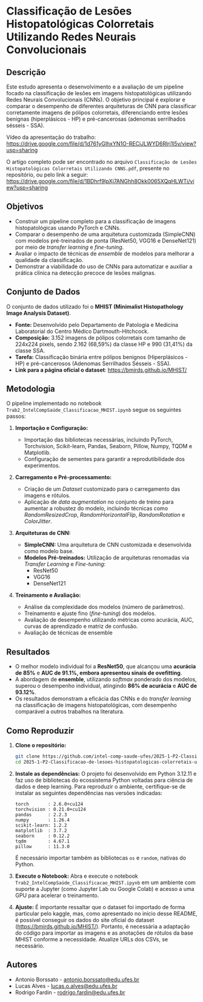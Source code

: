 # Classificação de Lesões Histopatológicas Colorretais Utilizando Redes Neurais Convolucionais

## Descrição

Este estudo apresenta o desenvolvimento e a avaliação de um pipeline focado na classificação de lesões em imagens histopatológicas utilizando Redes Neurais Convolucionais (CNNs). O objetivo principal é explorar e comparar o desempenho de diferentes arquiteturas de CNN para classificar corretamente imagens de pólipos colorretais, diferenciando entre lesões benignas (hiperplásicos - HP) e pré-cancerosas (adenomas serrilhados sésseis - SSA).

Vídeo da apresentação do trabalho: https://drive.google.com/file/d/1d761yGlhxYN1O-RECiJLWYD6Rlrj1l5v/view?usp=sharing

O artigo completo pode ser encontrado no arquivo `Classificação de Lesões Histopatológicas Colorretais Utilizando CNNS.pdf`, presente no repositório, ou pelo link a seguir: https://drive.google.com/file/d/1BDhrf9lpXj7ANGhh8Okk0065XQqHLWTi/view?usp=sharing

## Objetivos

* Construir um pipeline completo para a classificação de imagens histopatológicas usando PyTorch e CNNs.
* Comparar o desempenho de uma arquitetura customizada (SimpleCNN) com modelos pré-treinados de ponta (ResNet50, VGG16 e DenseNet121) por meio de *transfer learning* e *fine-tuning*.
* Avaliar o impacto de técnicas de *ensemble* de modelos para melhorar a qualidade da classificação.
* Demonstrar a viabilidade do uso de CNNs para automatizar e auxiliar a prática clínica na detecção precoce de lesões malignas.

## Conjunto de Dados

O conjunto de dados utilizado foi o **MHIST (Minimalist Histopathology Image Analysis Dataset)**.

* **Fonte:** Desenvolvido pelo Departamento de Patologia e Medicina Laboratorial do Centro Médico Dartmouth-Hitchcock.
* **Composição:** 3.152 imagens de pólipos colorretais com tamanho de 224x224 pixels, sendo 2.162 (68,59%) da classe HP e 990 (31,41%) da classe SSA.
* **Tarefa:** Classificação binária entre pólipos benignos (Hiperplásicos - HP) e pré-cancerosos (Adenomas Serrilhados Sésseis - SSA).
* **Link para a página oficial o dataset**: https://bmirds.github.io/MHIST/

## Metodologia

O pipeline implementado no notebook `Trab2_IntelCompSaúde_Classificacao_MHIST.ipynb` segue os seguintes passos:

1.  **Importação e Configuração:**
    * Importação das bibliotecas necessárias, incluindo PyTorch, Torchvision, Scikit-learn, Pandas, Seaborn, Pillow, Numpy, TQDM e Matplotlib.
    * Configuração de sementes para garantir a reprodutibilidade dos experimentos.

2.  **Carregamento e Pré-processamento:**
    * Criação de um *Dataset* customizado para o carregamento das imagens e rótulos.
    * Aplicação de *data augmentation* no conjunto de treino para aumentar a robustez do modelo, incluindo técnicas como *RandomResizedCrop*, *RandomHorizontalFlip*, *RandomRotation* e *ColorJitter*.

3.  **Arquiteturas de CNN:**
    * **SimpleCNN:** Uma arquitetura de CNN customizada e desenvolvida como modelo base.
    * **Modelos Pré-treinados:** Utilização de arquiteturas renomadas via *Transfer Learning* e *Fine-tuning*:
        * ResNet50
        * VGG16
        * DenseNet121

4.  **Treinamento e Avaliação:**
    * Análise da complexidade dos modelos (número de parâmetros).
    * Treinamento e ajuste fino (*fine-tuning*) dos modelos.
    * Avaliação de desempenho utilizando métricas como acurácia, AUC, curvas de aprendizado e matriz de confusão.
    * Avaliação de técnicas de ensemble

## Resultados

* O melhor modelo individual foi a **ResNet50**, que alcançou uma **acurácia de 85%** e **AUC de 91.1%, embora apresentou sinais de ovefitting**.
* A abordagem de **ensemble**, utilizando *softmax* ponderado dos modelos, superou o desempenho individual, atingindo **86% de acurácia** e **AUC de 93.12%**.
* Os resultados demonstram a eficácia das CNNs e do *transfer learning* na classificação de imagens histopatológicas, com desempenho comparável a outros trabalhos na literatura.

## Como Reproduzir

1.  **Clone o repositório:**
    ```bash
    git clone https://github.com/intel-comp-saude-ufes/2025-1-P2-Classificacao-de-lesoes-histopatologicas-colorretais-utilizando-CNNs.git
    cd 2025-1-P2-Classificacao-de-lesoes-histopatologicas-colorretais-utilizando-CNNs
    ```

2.  **Instale as dependências:**
    O projeto foi desenvolvido em Python 3.12.11 e faz uso de bibliotecas do ecossistema Python voltadas para ciência de dados e deep learning. Para reproduzir o ambiente, certifique-se de instalar as seguintes dependências nas versões indicadas:
    ```
    torch       : 2.6.0+cu124
    torchvision : 0.21.0+cu124
    pandas      : 2.2.3
    numpy       : 1.26.4
    scikit-learn: 1.2.2
    matplotlib  : 3.7.2
    seaborn     : 0.12.2
    tqdm        : 4.67.1
    pillow      : 11.3.0
    ```
    É necessário importar também as bibliotecas `os` e `random`, nativas do Python.

4.  **Execute o Notebook:**
    Abra e execute o notebook `Trab2_IntelCompSaúde_Classificacao_MHIST.ipynb` em um ambiente com suporte a Jupyter (como Jupyter Lab ou Google Colab) e acesso a uma GPU para acelerar o treinamento.
5.  **Ajuste:**
    É importante ressaltar que o dataset foi importado de forma particular pelo kaggle, mas, como apresentado no início desse README, é possível conseguir os dados do site oficial do dataset (https://bmirds.github.io/MHIST/). Portanto, é necessária a adaptação do código para importar as imagens e as anotações de rótulos da base MHIST conforme a necessidade.
    Atualize URLs dos CSVs, se necessário.

## Autores

* Antonio Borssato - antonio.borssato@edu.ufes.br
* Lucas Alves - lucas.o.alves@edu.ufes.br
* Rodrigo Fardin - rodrigo.fardin@edu.ufes.br
